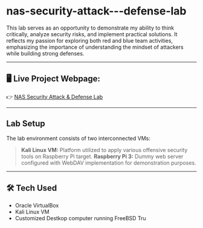 # nas-security-attack---defense-lab
This lab serves as an opportunity to demonstrate my ability to think critically, analyze security risks, and implement practical solutions. It reflects my passion for exploring both red and blue team activities, emphasizing the importance of understanding the mindset of attackers while building strong defenses.



---


## 🖥️ **Live Project Webpage:**  
👉 [NAS Security Attack & Defense Lab](https://mark-thompson01.github.io/MTPortfolio/Lab%20Projects/TrueNAS%20Attack%20&%20Defense%20Lab/)


---


## Lab Setup
The lab environment consists of two interconnected VMs:

> **Kali Linux VM:** Platform utilized to apply various offensive security tools on Raspberry Pi target.
> **Raspberry Pi 3:** Dummy web server configured with WebDAV implementation for demonstration purposes.


---


## 🛠️ Tech Used
- Oracle VirtualBox
- Kali Linux VM
- Customized Destkop computer running FreeBSD Tru

